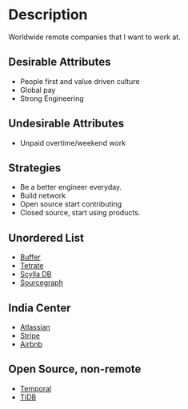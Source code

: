 # Description
Worldwide remote companies that I want to work at.

## Desirable Attributes
- People first and value driven culture
- Global pay
- Strong Engineering

## Undesirable Attributes
- Unpaid overtime/weekend work

## Strategies
- Be a better engineer everyday.
- Build network
- Open source start contributing
- Closed source, start using products.


## Unordered List
- [Buffer](https://buffer.com/journey#open-roles)
- [Tetrate](https://tetrate.io/job/software-engineer-golang/)
- [Scylla DB](https://www.scylladb.com/company/careers/)
- [Sourcegraph](https://boards.greenhouse.io/sourcegraph91)

## India Center 
- [Atlassian](https://www.atlassian.com/company/careers/all-jobs?team=Engineering&location=&search=Bengaluru)
- [Stripe]()
- [Airbnb]()

## Open Source, non-remote
- [Temporal](https://temporal.io/)
- [TiDB](https://www.pingcap.com/careers/)
